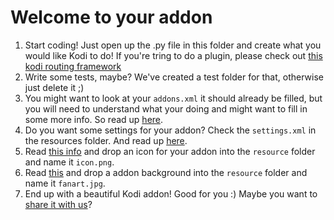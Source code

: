 # Welcome to your addon

1. Start coding! Just open up the .py file in this folder and create what you would like Kodi to do! If you're tring to do a plugin, please check out [this kodi routing framework](https://github.com/tamland/kodi-plugin-routing)
2. Write some tests, maybe? We've created a test folder for that, otherwise just delete it ;)
3. You might want to look at your `addons.xml` it should already be filled, but you will need to understand what your doing and might want to fill in some more info. So read up [here](http://kodi.wiki/view/Addon.xml).
4. Do you want some settings for your addon? Check the `settings.xml` in the resources folder. And read up [here](http://kodi.wiki/view/Settings.xml).
5. Read [this info](http://kodi.wiki/view/Add-on_structure#icon.png) and drop an icon for your addon into the `resource` folder and name it `icon.png`.
6. Read [this](http://kodi.wiki/view/Add-on_structure#fanart.jpg) and drop a addon background into the `resource` folder and name it `fanart.jpg`.
7. End up with a beautiful Kodi addon! Good for you :) Maybe you want to [share it with us](http://kodi.wiki/view/Submitting_Add-on_updates_on_Github)?
